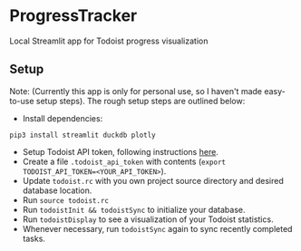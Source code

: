 # ProgressTracker
Local Streamlit app for Todoist progress visualization

## Setup
Note: (Currently this app is only for personal use, so I haven't made easy-to-use setup steps). The rough setup steps are outlined below:

- Install dependencies:
```
pip3 install streamlit duckdb plotly
```
- Setup Todoist API token, following instructions [here](https://todoist.com/help/articles/find-your-api-token).
- Create a file `.todoist_api_token` with contents (`export TODOIST_API_TOKEN=<YOUR_API_TOKEN>`).
- Update `todoist.rc` with you own project source directory and desired database location.
- Run `source todoist.rc`
- Run `todoistInit && todoistSync` to initialize your database.
- Run `todoistDisplay` to see a visualization of your Todoist statistics.
- Whenever necessary, run `todoistSync` again to sync recently completed tasks.
